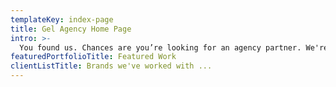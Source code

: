 ```yaml
---
templateKey: index-page
title: Gel Agency Home Page
intro: >-
  You found us. Chances are you’re looking for an agency partner. We're Gel, a marketing communications agency fuelled by creative intelligence. It’s hard to explain why our clients choose to work with us. We’re told it’s the way we make them feel. Huh? Point is, it goes far beyond the work. It’s that we get it. We help them unlock hidden value in their business. We clarify the brand story, build the strategy and design the marketing campaigns that connect with their customers. 
featuredPortfolioTitle: Featured Work
clientListTitle: Brands we've worked with ...
---
```


